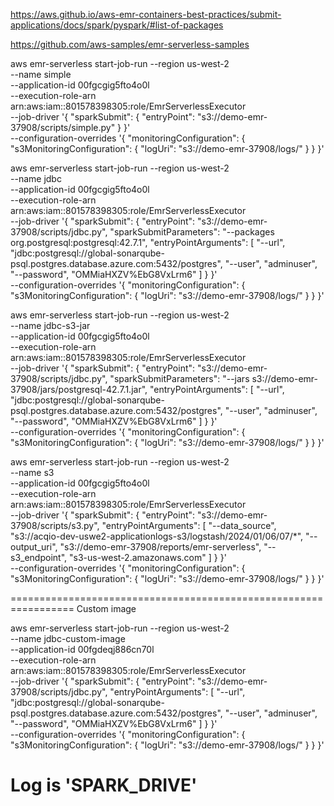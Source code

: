 https://aws.github.io/aws-emr-containers-best-practices/submit-applications/docs/spark/pyspark/#list-of-packages

https://github.com/aws-samples/emr-serverless-samples

aws emr-serverless start-job-run --region us-west-2 \
    --name simple \
    --application-id 00fgcgig5fto4o0l \
    --execution-role-arn arn:aws:iam::801578398305:role/EmrServerlessExecutor \
    --job-driver '{
        "sparkSubmit": {
            "entryPoint": "s3://demo-emr-37908/scripts/simple.py"
        }
    }' \
    --configuration-overrides '{
        "monitoringConfiguration": {
            "s3MonitoringConfiguration": {
                "logUri": "s3://demo-emr-37908/logs/"
            }
        }
    }'

aws emr-serverless start-job-run --region us-west-2 \
    --name jdbc \
    --application-id 00fgcgig5fto4o0l \
    --execution-role-arn arn:aws:iam::801578398305:role/EmrServerlessExecutor \
    --job-driver '{
        "sparkSubmit": {
            "entryPoint": "s3://demo-emr-37908/scripts/jdbc.py",
            "sparkSubmitParameters": "--packages org.postgresql:postgresql:42.7.1",
            "entryPointArguments": [
              "--url",
              "jdbc:postgresql://global-sonarqube-psql.postgres.database.azure.com:5432/postgres",
              "--user",
              "adminuser",
              "--password",
              "OMMiaHXZV%EbG8VxLrm6"
            ]
        }
    }' \
    --configuration-overrides '{
        "monitoringConfiguration": {
            "s3MonitoringConfiguration": {
                "logUri": "s3://demo-emr-37908/logs/"
            }
        }
    }'


aws emr-serverless start-job-run --region us-west-2 \
    --name jdbc-s3-jar \
    --application-id 00fgcgig5fto4o0l \
    --execution-role-arn arn:aws:iam::801578398305:role/EmrServerlessExecutor \
    --job-driver '{
        "sparkSubmit": {
            "entryPoint": "s3://demo-emr-37908/scripts/jdbc.py",
            "sparkSubmitParameters": "--jars s3://demo-emr-37908/jars/postgresql-42.7.1.jar",
            "entryPointArguments": [
              "--url",
              "jdbc:postgresql://global-sonarqube-psql.postgres.database.azure.com:5432/postgres",
              "--user",
              "adminuser",
              "--password",
              "OMMiaHXZV%EbG8VxLrm6"
            ]
        }
    }' \
    --configuration-overrides '{
        "monitoringConfiguration": {
            "s3MonitoringConfiguration": {
                "logUri": "s3://demo-emr-37908/logs/"
            }
        }
    }'


aws emr-serverless start-job-run --region us-west-2 \
    --name s3 \
    --application-id 00fgcgig5fto4o0l \
    --execution-role-arn arn:aws:iam::801578398305:role/EmrServerlessExecutor \
    --job-driver '{
        "sparkSubmit": {
            "entryPoint": "s3://demo-emr-37908/scripts/s3.py",
            "entryPointArguments": [
              "--data_source",
              "s3://acqio-dev-uswe2-applicationlogs-s3/logstash/2024/01/06/07/*",
              "--output_uri",
              "s3://demo-emr-37908/reports/emr-serverless",
              "--s3_endpoint",
              "s3-us-west-2.amazonaws.com"
            ]
        }
    }' \
    --configuration-overrides '{
        "monitoringConfiguration": {
            "s3MonitoringConfiguration": {
                "logUri": "s3://demo-emr-37908/logs/"
            }
        }
    }'


=================================================================
Custom image

aws emr-serverless start-job-run --region us-west-2 \
    --name jdbc-custom-image \
    --application-id 00fgdeqj886cn70l \
    --execution-role-arn arn:aws:iam::801578398305:role/EmrServerlessExecutor \
    --job-driver '{
        "sparkSubmit": {
            "entryPoint": "s3://demo-emr-37908/scripts/jdbc.py",
            "entryPointArguments": [
              "--url",
              "jdbc:postgresql://global-sonarqube-psql.postgres.database.azure.com:5432/postgres",
              "--user",
              "adminuser",
              "--password",
              "OMMiaHXZV%EbG8VxLrm6"
            ]
        }
    }' \
    --configuration-overrides '{
        "monitoringConfiguration": {
            "s3MonitoringConfiguration": {
                "logUri": "s3://demo-emr-37908/logs/"
            }
        }
    }'

# Log is 'SPARK_DRIVE'